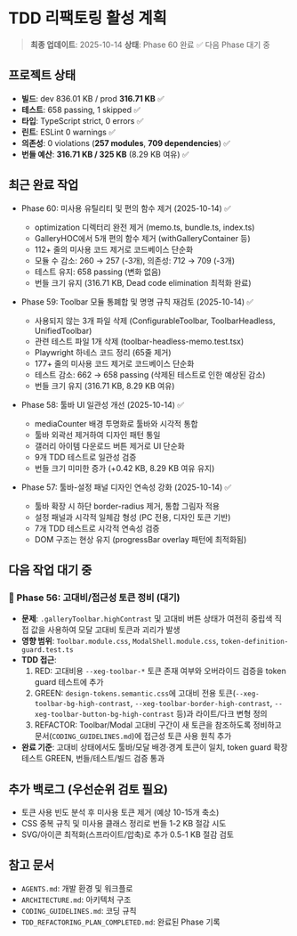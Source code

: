 # TDD 리팩토링 활성 계획

> **최종 업데이트**: 2025-10-14 **상태**: Phase 60 완료 ✅ 다음 Phase 대기 중

## 프로젝트 상태

- **빌드**: dev 836.01 KB / prod **316.71 KB** ✅
- **테스트**: 658 passing, 1 skipped ✅
- **타입**: TypeScript strict, 0 errors ✅
- **린트**: ESLint 0 warnings ✅
- **의존성**: 0 violations (**257 modules**, **709 dependencies**) ✅
- **번들 예산**: **316.71 KB / 325 KB** (8.29 KB 여유) ✅

## 최근 완료 작업

- Phase 60: 미사용 유틸리티 및 편의 함수 제거 (2025-10-14) ✅
  - optimization 디렉터리 완전 제거 (memo.ts, bundle.ts, index.ts)
  - GalleryHOC에서 5개 편의 함수 제거 (withGalleryContainer 등)
  - 112+ 줄의 미사용 코드 제거로 코드베이스 단순화
  - 모듈 수 감소: 260 → 257 (-3개), 의존성: 712 → 709 (-3개)
  - 테스트 유지: 658 passing (변화 없음)
  - 번들 크기 유지 (316.71 KB, Dead code elimination 최적화 완료)

- Phase 59: Toolbar 모듈 통폐합 및 명명 규칙 재검토 (2025-10-14) ✅
  - 사용되지 않는 3개 파일 삭제 (ConfigurableToolbar, ToolbarHeadless,
    UnifiedToolbar)
  - 관련 테스트 파일 1개 삭제 (toolbar-headless-memo.test.tsx)
  - Playwright 하네스 코드 정리 (65줄 제거)
  - 177+ 줄의 미사용 코드 제거로 코드베이스 단순화
  - 테스트 감소: 662 → 658 passing (삭제된 테스트로 인한 예상된 감소)
  - 번들 크기 유지 (316.71 KB, 8.29 KB 여유)

- Phase 58: 툴바 UI 일관성 개선 (2025-10-14) ✅
  - mediaCounter 배경 투명화로 툴바와 시각적 통합
  - 툴바 외곽선 제거하여 디자인 패턴 통일
  - 갤러리 아이템 다운로드 버튼 제거로 UI 단순화
  - 9개 TDD 테스트로 일관성 검증
  - 번들 크기 미미한 증가 (+0.42 KB, 8.29 KB 여유 유지)

- Phase 57: 툴바-설정 패널 디자인 연속성 강화 (2025-10-14) ✅
  - 툴바 확장 시 하단 border-radius 제거, 통합 그림자 적용
  - 설정 패널과 시각적 일체감 형성 (PC 전용, 디자인 토큰 기반)
  - 7개 TDD 테스트로 시각적 연속성 검증
  - DOM 구조는 현상 유지 (progressBar overlay 패턴에 최적화됨)

## 다음 작업 대기 중

### 🔴 Phase 56: 고대비/접근성 토큰 정비 (대기)

- **문제**: `.galleryToolbar.highContrast` 및 고대비 버튼 상태가 여전히 중립색
  직접 값을 사용하여 모달 고대비 토큰과 괴리가 발생
- **영향 범위**: `Toolbar.module.css`, `ModalShell.module.css`,
  `token-definition-guard.test.ts`
- **TDD 접근**:
  1. RED: 고대비용 `--xeg-toolbar-*` 토큰 존재 여부와 오버라이드 검증을 token
     guard 테스트에 추가
  2. GREEN: `design-tokens.semantic.css`에 고대비 전용
     토큰(`--xeg-toolbar-bg-high-contrast`,
     `--xeg-toolbar-border-high-contrast`,
     `--xeg-toolbar-button-bg-high-contrast` 등)과 라이트/다크 변형 정의
  3. REFACTOR: Toolbar/Modal 고대비 구간이 새 토큰을 참조하도록 정비하고
     문서(`CODING_GUIDELINES.md`)에 접근성 토큰 사용 원칙 추가
- **완료 기준**: 고대비 상태에서도 툴바/모달 배경·경계 토큰이 일치, token guard
  확장 테스트 GREEN, 번들/테스트/빌드 검증 통과

## 추가 백로그 (우선순위 검토 필요)

- 토큰 사용 빈도 분석 후 미사용 토큰 제거 (예상 10-15개 축소)
- CSS 중복 규칙 및 미사용 클래스 정리로 번들 1-2 KB 절감 시도
- SVG/아이콘 최적화(스프라이트/압축)로 추가 0.5-1 KB 절감 검토

## 참고 문서

- `AGENTS.md`: 개발 환경 및 워크플로
- `ARCHITECTURE.md`: 아키텍처 구조
- `CODING_GUIDELINES.md`: 코딩 규칙
- `TDD_REFACTORING_PLAN_COMPLETED.md`: 완료된 Phase 기록
